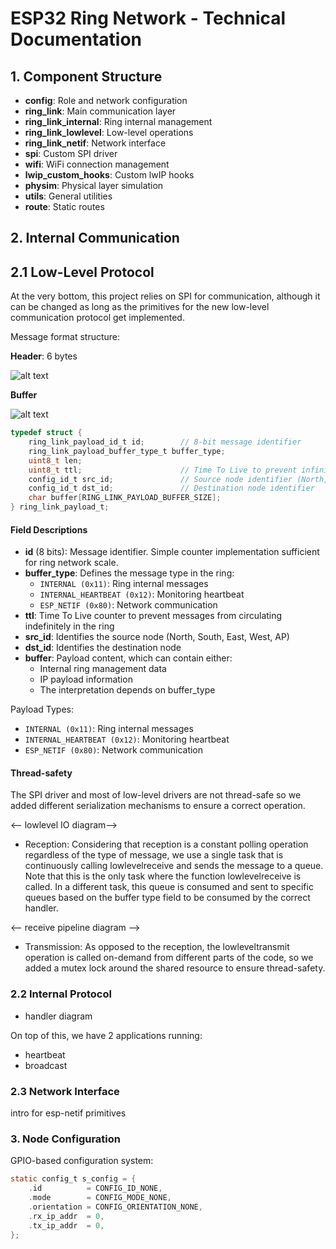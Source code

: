 # ESP32 Ring Network - Technical Documentation

## 1. Component Structure
- **config**: Role and network configuration
- **ring_link**: Main communication layer
- **ring_link_internal**: Ring internal management 
- **ring_link_lowlevel**: Low-level operations
- **ring_link_netif**: Network interface
- **spi**: Custom SPI driver
- **wifi**: WiFi connection management
- **lwip_custom_hooks**: Custom lwIP hooks
- **physim**: Physical layer simulation
- **utils**: General utilities
- **route**: Static routes

## 2. Internal Communication

## 2.1 Low-Level Protocol
At the very bottom, this project relies on SPI for communication, although it can be changed as long as the primitives for the new low-level communication protocol get implemented.

Message format structure:

**Header**: 6 bytes

![alt text](./arquitectura-payload.svg)

**Buffer**

![alt text](./arquitectura-payload.buffer.svg)


```c
typedef struct {
    ring_link_payload_id_t id;        // 8-bit message identifier
    ring_link_payload_buffer_type_t buffer_type;
    uint8_t len;
    uint8_t ttl;                      // Time To Live to prevent infinite message loops
    config_id_t src_id;               // Source node identifier (North, South, etc.)
    config_id_t dst_id;               // Destination node identifier
    char buffer[RING_LINK_PAYLOAD_BUFFER_SIZE];
} ring_link_payload_t;
```


#### Field Descriptions
- **id** (8 bits): Message identifier. Simple counter implementation sufficient for ring network scale.
- **buffer_type**: Defines the message type in the ring:
  - `INTERNAL (0x11)`: Ring internal messages
  - `INTERNAL_HEARTBEAT (0x12)`: Monitoring heartbeat
  - `ESP_NETIF (0x80)`: Network communication
- **ttl**: Time To Live counter to prevent messages from circulating indefinitely in the ring
- **src_id**: Identifies the source node (North, South, East, West, AP)
- **dst_id**: Identifies the destination node
- **buffer**: Payload content, which can contain either:
  - Internal ring management data
  - IP payload information
  - The interpretation depends on buffer_type


Payload Types:
- `INTERNAL (0x11)`: Ring internal messages
- `INTERNAL_HEARTBEAT (0x12)`: Monitoring heartbeat
- `ESP_NETIF (0x80)`: Network communication


#### Thread-safety

The SPI driver and most of low-level drivers are not thread-safe so we added different serialization mechanisms to ensure a correct operation.

<-- lowlevel IO diagram-->

- Reception: Considering that reception is a constant polling operation regardless of the type of message, we use a single task that is continuously calling lowlevelreceive and sends the message to a queue. Note that this is the only task where the function lowlevelreceive is called.
In a different task, this queue is consumed and sent to specific queues based on the buffer type field to be consumed by the correct handler.

<-- receive pipeline diagram -->

- Transmission: As opposed to the reception, the lowleveltransmit operation is called on-demand from different parts of the code, so we added a mutex lock around the shared resource to ensure thread-safety.



### 2.2 Internal Protocol
- handler diagram


On top of this, we have 2 applications running:
- heartbeat
- broadcast

### 2.3 Network Interface

intro for esp-netif
primitives


### 3. Node Configuration

GPIO-based configuration system:
```c
static config_t s_config = {
    .id          = CONFIG_ID_NONE,
    .mode        = CONFIG_MODE_NONE,
    .orientation = CONFIG_ORIENTATION_NONE,
    .rx_ip_addr  = 0,
    .tx_ip_addr  = 0,
};
```
